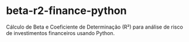 # beta-r2-finance-python
Cálculo de Beta e Coeficiente de Determinação (R²) para análise de risco de investimentos financeiros usando Python.
